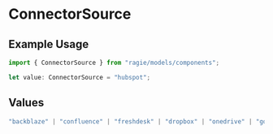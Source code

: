 # ConnectorSource

## Example Usage

```typescript
import { ConnectorSource } from "ragie/models/components";

let value: ConnectorSource = "hubspot";
```

## Values

```typescript
"backblaze" | "confluence" | "freshdesk" | "dropbox" | "onedrive" | "google_drive" | "gmail" | "notion" | "salesforce" | "sharepoint" | "jira" | "slack" | "s3" | "gcs" | "hubspot"
```